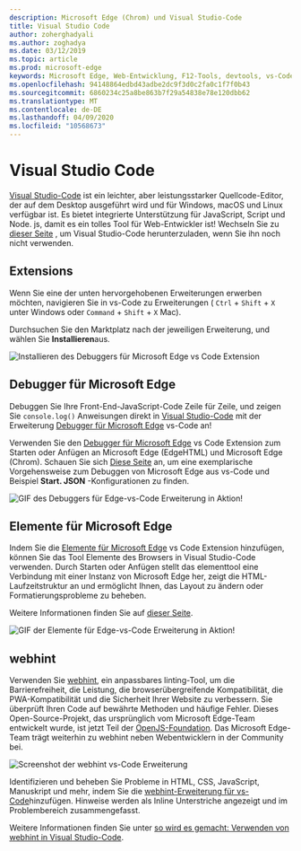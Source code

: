 ```yaml
---
description: Microsoft Edge (Chrom) und Visual Studio-Code
title: Visual Studio Code
author: zoherghadyali
ms.author: zoghadya
ms.date: 03/12/2019
ms.topic: article
ms.prod: microsoft-edge
keywords: Microsoft Edge, Web-Entwicklung, F12-Tools, devtools, vs-Code, Visual Studio-Code, Debugger, webhint
ms.openlocfilehash: 94148864edbd43adbe2dc9f3d0c2fa0c1f7f0b43
ms.sourcegitcommit: 6860234c25a8be863b7f29a54838e78e120dbb62
ms.translationtype: MT
ms.contentlocale: de-DE
ms.lasthandoff: 04/09/2020
ms.locfileid: "10568673"
---
```

# Visual Studio Code

[Visual Studio-Code](https://code.visualstudio.com/Docs) ist ein leichter, aber leistungsstarker Quellcode-Editor, der auf dem Desktop ausgeführt wird und für Windows, macOS und Linux verfügbar ist. Es bietet integrierte Unterstützung für JavaScript, Script und Node. js, damit es ein tolles Tool für Web-Entwickler ist! Wechseln Sie zu [dieser Seite](https://code.visualstudio.com/) , um Visual Studio-Code herunterzuladen, wenn Sie ihn noch nicht verwenden.

## Extensions

<!-- We want to put something like the tiles for extensions VS Code uses on this page https://code.visualstudio.com/Docs#top-extensions but I don't think this is a markdown page. I think it's a web page. I couldn't find anything in https://github.com/Microsoft/vscode-docs that looks like this page. In the meantime, here's what I've come up with: -->

Wenn Sie eine der unten hervorgehobenen Erweiterungen erwerben möchten, navigieren Sie in vs-Code zu Erweiterungen ( `Ctrl`  +  `Shift`  +  `X` unter Windows oder `Command`  +  `Shift`  +  `X` Mac).

Durchsuchen Sie den Marktplatz nach der jeweiligen Erweiterung, und wählen Sie **Installieren**aus.

![Installieren des Debuggers für Microsoft Edge vs Code Extension](./media/vscode-debugger-install.png)

## Debugger für Microsoft Edge

Debuggen Sie Ihre Front-End-JavaScript-Code Zeile für Zeile, und zeigen Sie `console.log()` Anweisungen direkt in [Visual Studio-Code](https://code.visualstudio.com/) mit der Erweiterung [Debugger für Microsoft Edge](https://marketplace.visualstudio.com/items?itemName=msjsdiag.debugger-for-edge) vs-Code an!

Verwenden Sie den [Debugger für Microsoft Edge](https://marketplace.visualstudio.com/items?itemName=msjsdiag.debugger-for-edge) vs Code Extension zum Starten oder Anfügen an Microsoft Edge (EdgeHTML) und Microsoft Edge (Chrom). Schauen Sie sich [Diese Seite](./debugger-for-edge.md) an, um eine exemplarische Vorgehensweise zum Debuggen von Microsoft Edge aus vs-Code und Beispiel **Start. JSON** -Konfigurationen zu finden.

![GIF des Debuggers für Edge-vs-Code Erweiterung in Aktion!](./media/debugger-for-edge.gif)

## Elemente für Microsoft Edge

Indem Sie die [Elemente für Microsoft Edge](https://marketplace.visualstudio.com/items?itemName=ms-edgedevtools.vscode-edge-devtools) vs Code Extension hinzufügen, können Sie das Tool Elemente des Browsers in Visual Studio-Code verwenden. Durch Starten oder Anfügen stellt das elementtool eine Verbindung mit einer Instanz von Microsoft Edge her, zeigt die HTML-Laufzeitstruktur an und ermöglicht Ihnen, das Layout zu ändern oder Formatierungsprobleme zu beheben.

Weitere Informationen finden Sie auf [dieser Seite](./elements-for-edge.md).

![GIF der Elemente für Edge-vs-Code Erweiterung in Aktion!](./media/elements-for-edge.gif)

## webhint

Verwenden Sie [webhint](https://webhint.io), ein anpassbares linting-Tool, um die Barrierefreiheit, die Leistung, die browserübergreifende Kompatibilität, die PWA-Kompatibilität und die Sicherheit Ihrer Website zu verbessern. Sie überprüft Ihren Code auf bewährte Methoden und häufige Fehler. Dieses Open-Source-Projekt, das ursprünglich vom Microsoft Edge-Team entwickelt wurde, ist jetzt Teil der [OpenJS-Foundation](https://openjsf.org/). Das Microsoft Edge-Team trägt weiterhin zu webhint neben Webentwicklern in der Community bei.

![Screenshot der webhint vs-Code Erweiterung](./media/webhint-extension.png)

Identifizieren und beheben Sie Probleme in HTML, CSS, JavaScript, Manuskript und mehr, indem Sie die [webhint-Erweiterung für vs-Code](https://marketplace.visualstudio.com/items?itemName=webhint.vscode-webhint)hinzufügen. Hinweise werden als Inline Unterstriche angezeigt und im Problembereich zusammengefasst.

Weitere Informationen finden Sie unter [so wird es gemacht: Verwenden von webhint in Visual Studio-Code](./webhint.md).
